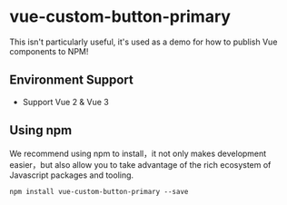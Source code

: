 # vue-custom-button-primary

This isn't particularly useful, it's used as a demo for how to publish Vue components to NPM!

## Environment Support

- Support Vue 2 & Vue 3

## Using npm

We recommend using npm to install，it not only makes development easier，but also allow you to take advantage of the rich ecosystem of Javascript packages and tooling.

```
npm install vue-custom-button-primary --save
```
